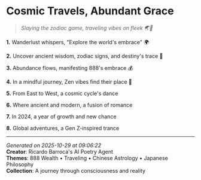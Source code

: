 # Cosmic Travels, Abundant Grace

> *Slaying the zodiac game, traveling vibes on fleek 🌏🐉*

**1.** Wanderlust whispers, "Explore the world's embrace" 🌍


**2.** Uncover ancient wisdom, zodiac signs, and destiny's trace 🐉


**3.** Abundance flows, manifesting 888's embrace 💰


**4.** In a mindful journey, Zen vibes find their place 🍵


**5.** From East to West, a cosmic cycle's dance


**6.** Where ancient and modern, a fusion of romance


**7.** In 2024, a year of growth and new chance


**8.** Global adventures, a Gen Z-inspired trance



---

*Generated on 2025-10-29 at 09:06:22*  
**Creator**: Ricardo Barroca's AI Poetry Agent  
**Themes**: 888 Wealth • Traveling • Chinese Astrology • Japanese Philosophy  
**Collection**: A journey through consciousness and reality